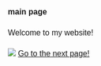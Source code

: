 <!DOCTYPE html>
<html>
<head>
<style>
  html * {
        font-size: 16px;
        line-height: 1.625;
        color: #2020131;
        font-family: Nunito, sans-serif;
      }
</style>
</head>
<body>
  <h1>main page</h1>
  <p>Welcome to my website!</p>
  <img src="https://content.codecademy.com/articles/github-pages-via-web-app/happy-ice-cream.gif" />
  <a href="theotherpage.md">Go to the next page!</a>
</body>

</html>
